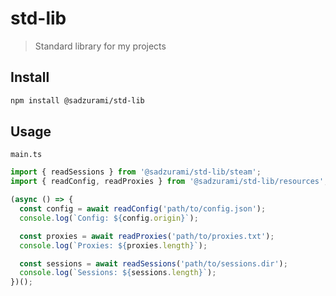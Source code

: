 # std-lib

> Standard library for my projects

## Install

```sh
npm install @sadzurami/std-lib
```

## Usage

`main.ts`

```ts
import { readSessions } from '@sadzurami/std-lib/steam';
import { readConfig, readProxies } from '@sadzurami/std-lib/resources';

(async () => {
  const config = await readConfig('path/to/config.json');
  console.log(`Config: ${config.origin}`);

  const proxies = await readProxies('path/to/proxies.txt');
  console.log(`Proxies: ${proxies.length}`);

  const sessions = await readSessions('path/to/sessions.dir');
  console.log(`Sessions: ${sessions.length}`);
})();
```
